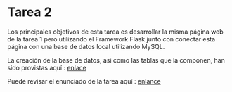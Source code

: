 # Tarea 2

Los principales objetivos de esta tarea es desarrollar la misma página web de la tarea 1 pero utilizando el Framework Flask junto con conectar esta página con una base de datos local utilizando MySQL.

La creación de la base de datos, asi como las tablas que la componen, han sido provistas aquí : [enlace](database/)

Puede revisar el enunciado de la tarea aquí : [enlance](EnunciadoTarea2.pdf)

